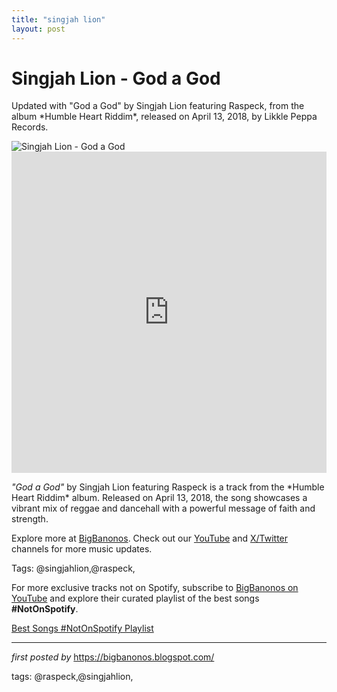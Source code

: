 ```yaml
---
title: "singjah lion"
layout: post
---
```

<!-- Title of the Post -->
<h1 >Singjah Lion - God a God</h1> <!-- Introductory Text -->
<p >Updated with "God a God" by Singjah Lion featuring Raspeck, from the album *Humble Heart Riddim*, released on April 13, 2018, by Likkle Peppa Records.</p> <!-- Featured Image -->
<div > <img src="https://f4.bcbits.com/img/a0439248500_65" alt="Singjah Lion - God a God" />
</div> <!-- YouTube Video Embed -->
<div > <iframe width="100%" height="514" src="https://www.youtube.com/embed/K_8wetKPV1c" title="Singjah Lion ft Raspeck God A God" frameborder="0" allow="accelerometer; autoplay; clipboard-write; encrypted-media; gyroscope; picture-in-picture; web-share" referrerpolicy="strict-origin-when-cross-origin" allowfullscreen></iframe>
</div> <!-- Song Information -->
<div > <p><em>"God a God"</em> by Singjah Lion featuring Raspeck is a track from the *Humble Heart Riddim* album. Released on April 13, 2018, the song showcases a vibrant mix of reggae and dancehall with a powerful message of faith and strength.</p>
</div> <!-- Footer Links -->
<div > <p>Explore more at <a href="https://bigbanonos.blogspot.com/" target="_blank">BigBanonos</a>. Check out our <a href="https://www.youtube.com/@BigBanonos" target="_blank">YouTube</a> and <a href="https://x.com/bigbanonos" target="_blank">X/Twitter</a> channels for more music updates.</p>
</div> <!-- Tags -->
<p >Tags: @singjahlion,@raspeck,</p>


<!--Subscribe and Playlist Links-->
<div>
    <p>For more exclusive tracks not on Spotify, subscribe to <a href="https://www.youtube.com/@BigBanonos" target="_blank">BigBanonos on YouTube</a> and explore their curated playlist of the best songs <strong>#NotOnSpotify</strong>.</p>
    <p><a href="https://www.youtube.com/playlist?list=PLtuNtuTatqI0kFahUCbtbfenC_ET5O_tr" target="_blank">Best Songs #NotOnSpotify Playlist<br /></a></p></div>

<hr />

<p><em>first posted by</em> <a href="https://bigbanonos.blogspot.com/" rel="noopener" target="_new">https://bigbanonos.blogspot.com/</a></p>

<p>tags: @raspeck,@singjahlion,</p>
